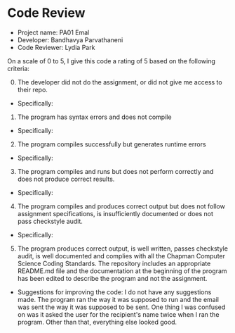 # Code Review

* Project name: PA01 Emal
* Developer: Bandhavya Parvathaneni
* Code Reviewer: Lydia Park

On a scale of 0 to 5, I give this code a rating of 5 based on the following criteria:

0.  The developer did not do the assignment, or did not give me access to their repo.

* Specifically:

1.  The program has syntax errors and does not compile

* Specifically:

2.  The program compiles successfully but generates runtime errors

* Specifically:

3.  The program compiles and runs but does not perform correctly and does not produce correct results.

* Specifically:

4.  The program compiles and produces correct output but does not follow assignment specifications, is insufficiently documented or does not pass checkstyle audit.

* Specifically:

5.  The program produces correct output, is well written, passes checkstyle audit, is well documented and complies with all the Chapman Computer Science Coding Standards.  The repository includes an appropriate README.md file and the documentation at the beginning of the program has been edited to describe the program and not the assignment.  

* Suggestions for improving the code: I do not have any suggestions made. The program ran the way it was supposed to run and the email was sent the way it was supposed to be sent. One thing I was confused on was it asked the user for the recipient's name twice when I ran the program. Other than that, everything else looked good. 
